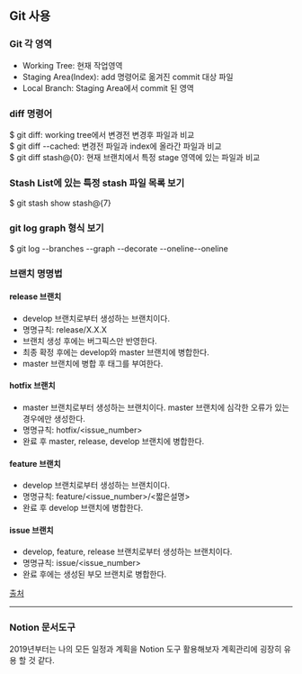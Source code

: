 ## Git 사용

### Git 각 영역
- Working Tree: 현재 작업영역  
- Staging Area(Index): add 명령어로 옮겨진 commit 대상 파일
- Local Branch: Staging Area에서 commit 된 영역

### diff 명령어
$ git diff:  working tree에서 변경전 변경후 파일과 비교  
$ git diff --cached: 변경전 파일과 index에 올라간 파일과 비교  
$ git diff stash@{0}: 현재 브랜치에서 특정 stage 영역에 있는 파일과 비교  

### Stash List에 있는 특정 stash 파일 목록 보기
$ git stash show stash@{7}

### git log graph 형식 보기
$ git log --branches --graph --decorate --oneline--oneline

### 브랜치 명명법 

#### release 브랜치
- develop 브랜치로부터 생성하는 브랜치이다. 
- 명명규칙: release/X.X.X
- 브랜치 생성 후에는 버그픽스만 반영한다. 
- 최종 확정 후에는 develop와 master 브랜치에 병합한다. 
- master 브랜치에 병합 후 태그를 부여한다. 

#### hotfix 브랜치
- master 브랜치로부터 생성하는 브랜치이다. master 브랜치에 심각한 오류가 있는 경우에만 생성한다. 
- 명명규칙: hotfix/<issue_number>
- 완료 후 master, release, develop 브랜치에 병합한다. 

#### feature 브랜치
- develop 브랜치로부터 생성하는 브랜치이다. 
- 명명규칙: feature/<issue_number>/<짧은설명> 
- 완료 후 develop 브랜치에 병합한다. 

#### issue 브랜치
- develop, feature, release 브랜치로부터 생성하는 브랜치이다. 
- 명명규칙: issue/<issue_number>
- 완료 후에는 생성된 부모 브랜치로 병합한다. 

[출처](http://rumblefish.tistory.com/65)





****
### Notion 문서도구
2019년부터는 나의 모든 일정과 계획을 Notion 도구 활용해보자 계획관리에 굉장히 유용 할 것 같다.
